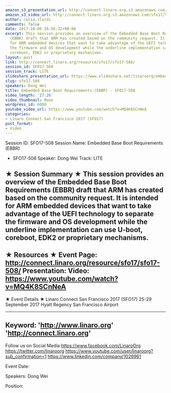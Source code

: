 ```yaml
---
amazon_s3_presentation_url: http://connect.linaro.org.s3.amazonaws.com/sfo17/Presentations/SFO17-508EBBR.pdf
amazon_s3_video_url: http://connect.linaro.org.s3.amazonaws.com/sfo17/Videos/SFO17-508%20-%20Embedded%20Base%20Boot%20Requirements%20%2528EBBR%2529.mp4
author: celia.ilardi
comments: false
date: 2017-10-06 16:56:32+00:00
excerpt: This session provides an overview of the Embedded Base Boot Requirements
  (EBBR) draft that ARM has created based on the community request. It is intended
  for ARM embedded devices that want to take advantage of the UEFI technology to separate
  the firmware and OS development while the underline implementation can use U-boot,
  coreboot, EDK2 or proprietary mechanisms.
layout: post
link: http://connect.linaro.org/resource/sfo17/sfo17-508/
session_id: SFO17-508
session_track: LITE
slideshare_presentation_url: https://www.slideshare.net/linaroorg/embedded-base-boot-requirements-ebbr-sfo17508
slug: sfo17-508
speakers: Dong Wei
title: Embedded Base Boot Requirements (EBBR) - SFO17-508
video_length: '27:26'
video_thumbnail: None
wordpress_id: 6089
youtube_video_url: https://www.youtube.com/watch?v=MQ4K8SCnNeA
categories:
- Linaro Connect San Francisco 2017 (SFO17)
post_format:
- Video
---
```


Session ID: SFO17-508
Session Name: Embedded Base Boot Requirements (EBBR)
- SFO17-508
Speaker: Dong Wei
Track: LITE

★ Session Summary ★
This session provides an overview of the Embedded Base Boot Requirements (EBBR) draft that ARM has created based on the community request. It is intended for ARM embedded devices that want to take advantage of the UEFI technology to separate the firmware and OS development while the underline implementation can use U-boot, coreboot, EDK2 or proprietary mechanisms.
---------------------------------------------------
★ Resources ★
Event Page: http://connect.linaro.org/resource/sfo17/sfo17-508/
Presentation:
Video: https://www.youtube.com/watch?v=MQ4K8SCnNeA
---------------------------------------------------

★ Event Details ★
Linaro Connect San Francisco 2017 (SFO17)
25-29 September 2017
Hyatt Regency San Francisco Airport

---------------------------------------------------
Keyword:
'http://www.linaro.org'
'http://connect.linaro.org'
---------------------------------------------------
Follow us on Social Media
https://www.facebook.com/LinaroOrg
https://twitter.com/linaroorg
https://www.youtube.com/user/linaroorg?sub_confirmation=1
https://www.linkedin.com/company/1026961

Event Date:

Speakers: Dong Wei

Position:
